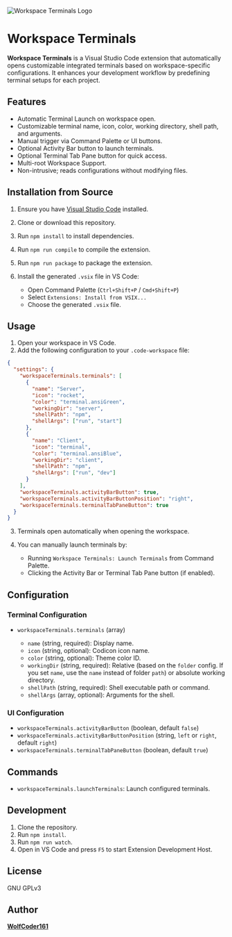 ![Workspace Terminals Logo]([src/assets/WorkspaceTerminalsLogo.png](src/assets/WorkspaceTerminalsLogo.png))

# Workspace Terminals

**Workspace Terminals** is a Visual Studio Code extension that automatically opens customizable integrated terminals based on workspace-specific configurations. It enhances your development workflow by predefining terminal setups for each project.

## Features

* Automatic Terminal Launch on workspace open.
* Customizable terminal name, icon, color, working directory, shell path, and arguments.
* Manual trigger via Command Palette or UI buttons.
* Optional Activity Bar button to launch terminals.
* Optional Terminal Tab Pane button for quick access.
* Multi-root Workspace Support.
* Non-intrusive; reads configurations without modifying files.

## Installation from Source

1. Ensure you have [Visual Studio Code](https://code.visualstudio.com/) installed.
2. Clone or download this repository.
3. Run `npm install` to install dependencies.
4. Run `npm run compile` to compile the extension.
5. Run `npm run package` to package the extension.
6. Install the generated `.vsix` file in VS Code:

   * Open Command Palette (`Ctrl+Shift+P` / `Cmd+Shift+P`)
   * Select `Extensions: Install from VSIX...`
   * Choose the generated `.vsix` file.

## Usage

1. Open your workspace in VS Code.
2. Add the following configuration to your `.code-workspace` file:

```json
{
  "settings": {
    "workspaceTerminals.terminals": [
      {
        "name": "Server",
        "icon": "rocket",
        "color": "terminal.ansiGreen",
        "workingDir": "server",
        "shellPath": "npm",
        "shellArgs": ["run", "start"]
      },
      {
        "name": "Client",
        "icon": "terminal",
        "color": "terminal.ansiBlue",
        "workingDir": "client",
        "shellPath": "npm",
        "shellArgs": ["run", "dev"]
      }
    ],
    "workspaceTerminals.activityBarButton": true,
    "workspaceTerminals.activityBarButtonPosition": "right",
    "workspaceTerminals.terminalTabPaneButton": true
  }
}
```

3. Terminals open automatically when opening the workspace.
4. You can manually launch terminals by:

   * Running `Workspace Terminals: Launch Terminals` from Command Palette.
   * Clicking the Activity Bar or Terminal Tab Pane button (if enabled).

## Configuration

### Terminal Configuration

* `workspaceTerminals.terminals` (array)

  * `name` (string, required): Display name.
  * `icon` (string, optional): Codicon icon name.
  * `color` (string, optional): Theme color ID.
  * `workingDir` (string, required): Relative (based on the `folder` config. If you set `name`, use the `name` instead of folder `path`) or absolute working directory.
  * `shellPath` (string, required): Shell executable path or command.
  * `shellArgs` (array, optional): Arguments for the shell.

### UI Configuration

* `workspaceTerminals.activityBarButton` (boolean, default `false`)
* `workspaceTerminals.activityBarButtonPosition` (string, `left` or `right`, default `right`)
* `workspaceTerminals.terminalTabPaneButton` (boolean, default `true`)

## Commands

* `workspaceTerminals.launchTerminals`: Launch configured terminals.

## Development

1. Clone the repository.
2. Run `npm install`.
3. Run `npm run watch`.
4. Open in VS Code and press `F5` to start Extension Development Host.

## License

GNU GPLv3

## Author

**[WolfCoder161](https://github.com/WolfCoder161)**


